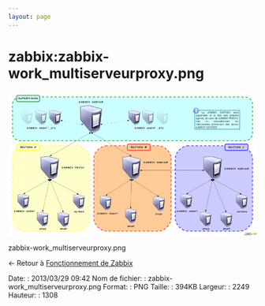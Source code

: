 ```yaml
---
layout: page
---
```


zabbix:zabbix-work\_multiserveurproxy.png
=========================================

[![zabbix-work\_multiserveurproxy.png](../../assets/media/zabbix/zabbix-work_multiserveurproxy.png@cache=&w=900&h=523 "zabbix-work_multiserveurproxy.png")](../../assets/media/zabbix/zabbix-work_multiserveurproxy.png@cache= "Afficher le fichier original")

zabbix-work\_multiserveurproxy.png

← Retour à [Fonctionnement de
Zabbix](../../zabbix/zabbix-work.html "zabbix:zabbix-work")

Date:
:   2013/03/29 09:42
Nom de fichier:
:   zabbix-work\_multiserveurproxy.png
Format:
:   PNG
Taille:
:   394KB
Largeur:
:   2249
Hauteur:
:   1308

